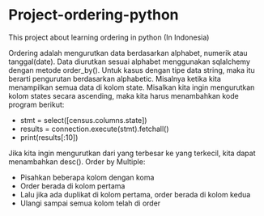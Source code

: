 # Project-ordering-python
This project about learning ordering in python (In Indonesia)

Ordering adalah mengurutkan data berdasarkan alphabet, numerik atau tanggal(date). Data diurutkan sesuai alphabet menggunakan sqlalchemy dengan metode order_by().
Untuk kasus dengan tipe data string, maka itu berarti pengurutan berdasarkan alphabetic. Misalnya ketika kita menampilkan semua data di kolom state.
Misalkan kita ingin mengurutkan kolom states secara ascending, maka kita harus menambahkan kode program berikut: 
- stmt = select([census.columns.state])
- results = connection.execute(stmt).fetchall()
- print(results[:10])

Jika kita ingin mengurutkan dari yang terbesar ke yang terkecil, kita dapat menambahkan desc().
Order by Multiple:
- Pisahkan beberapa kolom dengan koma
- Order berada di kolom pertama
- Lalu jika ada duplikat di kolom pertama, order berada di kolom kedua
- Ulangi sampai semua kolom telah di order
